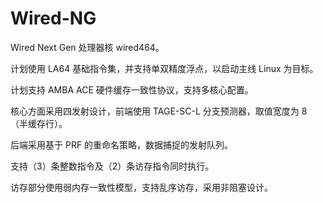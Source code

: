# Wired-NG

Wired Next Gen 处理器核 wired464。

计划使用 LA64 基础指令集，并支持单双精度浮点，以启动主线 Linux 为目标。

计划支持 AMBA ACE 硬件缓存一致性协议，支持多核心配置。

核心方面采用四发射设计，前端使用 TAGE-SC-L 分支预测器，取值宽度为 8 （半缓存行）。

后端采用基于 PRF 的重命名策略，数据捕捉的发射队列。

支持（3）条整数指令及（2）条访存指令同时执行。

访存部分使用弱内存一致性模型，支持乱序访存，采用非阻塞设计。
